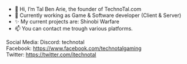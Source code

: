 - 👋 Hi, I’m Tal Ben Arie, the founder of TechnoTal.com
- 💞️ Currently working as Game & Software developer (Client & Server)
- ✨ My current projects are: Shinobi Warfare
- 📫 You can contact me trough various platforms.

Social Media: 
Discord: technotal <br>
Facebook: https://www.facebook.com/technotalgaming <br>
Twitter: https://twitter.com/itechnotal <br>


<!---
talbenarie/talbenarie is a ✨ special ✨ repository because its `README.md` (this file) appears on your GitHub profile.
You can click the Preview link to take a look at your changes.
--->
